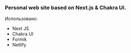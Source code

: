### Personal web site based on Next.js & Chakra UI.
Использовано: 
- Next JS
- Chakra UI 
- Formik
- Netlify
